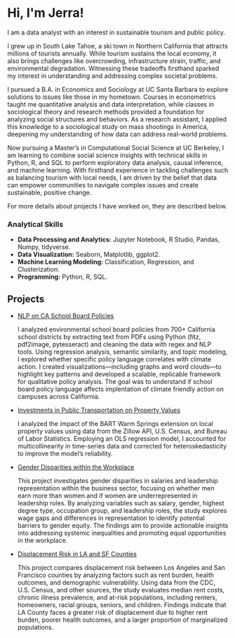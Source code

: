 # Hi, I'm Jerra!

I am a data analyst with an interest in sustainable tourism and public policy. 

I grew up in South Lake Tahoe, a ski town in Northern California that attracts millions of tourists annually. While tourism sustains the local economy, it also brings challenges like overcrowding, infrastructure strain, traffic, and environmental degradation. Witnessing these tradeoffs firsthand sparked my interest in understanding and addressing complex societal problems.

I pursued a B.A. in Economics and Sociology at UC Santa Barbara to explore solutions to issues like those in my hometown. Courses in econometrics taught me quantitative analysis and data interpretation, while classes in sociological theory and research methods provided a foundation for analyzing social structures and behaviors. As a research assistant, I applied this knowledge to a sociological study on mass shootings in America, deepening my understanding of how data can address real-world problems.

Now pursuing a Master’s in Computational Social Science at UC Berkeley, I am learning to combine social science insights with technical skills in Python, R, and SQL to perform exploratory data analysis, causal inference, and machine learning. With firsthand experience in tackling challenges such as balancing tourism with local needs, I am driven by the belief that data can empower communities to navigate complex issues and create sustainable, positive change.

For more details about projects I have worked on, they are described below. 

### Analytical Skills 
- **Data Processing and Analytics:** Jupyter Notebook, R Studio, Pandas, Numpy, tidyverse.
- **Data Visualization:** Seaborn, Matplotlib, ggplot2.
- **Machine Learning Modeling:** Classification, Regression, and Clusterization.
- **Programming:** Python, R, SQL.

## Projects
- [NLP on CA School Board Policies](https://github.com/jerramcl/school-board-NLP)

    I analyzed environmental school board policies from 700+ California school districts by extracting text from PDFs using Python (fitz, pdf2image,  pytesseract) and cleaning the data with   regex and NLP tools. Using regression analysis, semantic similarity, and topic modeling, I explored whether specific policy language correlates with climate action. I created visualizations—including graphs and word clouds—to highlight key patterns and developed a scalable, replicable framework for qualitative policy analysis. The goal was to understand if school board policy language affects implentation of climate friendly action on campuses across California.

- [Investments in Public Transportation on Property Values](https://github.com/jerramcl/transportation-project/tree/main)

    I analyzed the impact of the BART Warm Springs extension on local property values using data from the Zillow API, U.S. Census, and Bureau of Labor Statistics. Employing an OLS regression model, I accounted for multicollinearity in time-series data and corrected for heteroskedasticity to improve the model’s reliability.

- [Gender Disparities within the Workplace](https://github.com/jerramcl/women-at-work/tree/main)
  
    This project investigates gender disparities in salaries and leadership representation within the business sector, focusing on whether men earn more than women and if women are underrepresented in leadership roles. By analyzing variables such as salary, gender, highest degree type, occupation group, and leadership roles, the study explores wage gaps and differences in representation to identify potential barriers to gender equity. The findings aim to provide actionable insights into addressing systemic inequalities and promoting equal opportunities in the workplace.

- [Displacement Risk in LA and SF Counties](https://github.com/jerramcl/rent-burden)

   This project compares displacement risk between Los Angeles and San Francisco counties by analyzing factors such as rent burden, health outcomes, and demographic vulnerability. Using data from the CDC, U.S. Census, and other sources, the study evaluates median rent costs, chronic illness prevalence, and at-risk populations, including renters, homeowners, racial groups, seniors, and children. Findings indicate that LA County faces a greater risk of displacement due to higher rent burden, poorer health outcomes, and a larger proportion of marginalized populations. 
